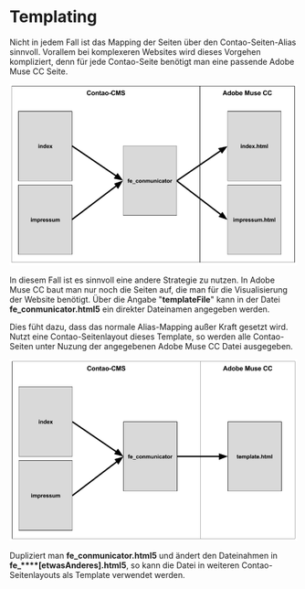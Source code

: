 # Templating

Nicht in jedem Fall ist das Mapping der Seiten über den Contao-Seiten-Alias sinnvoll. Vorallem bei komplexeren Websites wird dieses Vorgehen kompliziert, denn für jede Contao-Seite benötigt man eine passende Adobe Muse CC Seite.

![](images/dynamic/templating_alias.png)

In diesem Fall ist es sinnvoll eine andere Strategie zu nutzen. In Adobe Muse CC baut man nur noch die Seiten auf, die man für die Visualisierung der Website benötigt. Über die Angabe "**templateFile**" kann in der Datei **fe\_conmunicator.html5** ein direkter Dateinamen angegeben werden.

Dies füht dazu, dass das normale Alias-Mapping außer Kraft gesetzt wird. Nutzt eine Contao-Seitenlayout dieses Template, so werden alle Contao-Seiten unter Nuzung der angegebenen Adobe Muse CC Datei ausgegeben.

![](images/dynamic/templating_template.png)

Dupliziert man **fe\_conmunicator.html5** und ändert den Dateinahmen in **fe\_****\[****etwasAnderes\]****.html5**, so kann die Datei in weiteren Contao-Seitenlayouts als Template verwendet werden.

